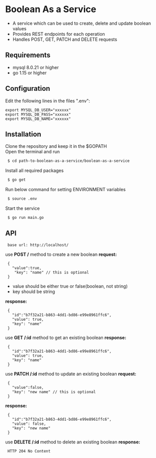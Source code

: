 # Boolean As a Service 
- A service which can be used to create, delete and update boolean values <br />
- Provides REST endpoints for each operation <br />
- Handles POST, GET, PATCH and DELETE requests <br />

## Requirements
- mysql 8.0.21 or higher
- go 1.15 or higher
## Configuration

Edit the following lines in the files ".env": <br />

```
export MYSQL_DB_USER="xxxxxx"     
export MYSQL_DB_PASS="xxxxxx"
export MYSQL_DB_NAME="xxxxxx"
```
## Installation
Clone the repository and keep it in the $GOPATH <br />
Open the terminal and run <br />
```sh
 $ cd path-to-boolean-as-a-service/boolean-as-a-service
```
Install all required packages <br />
```sh
 $ go get
```
Run below command for setting ENVIRONMENT variables
```sh
 $ source .env
```
Start the service
```sh
 $ go run main.go
```
## API
```
 base url: http://localhost/ 
```
use __POST /__ method to create a new boolean
__request:__
```
 {
   "value":true,
    "key": "name" // this is optional
 }
```
- value should be either true or false(boolean, not string) <br />
- key should be string <br />

__response:__
```
 {
   "id":"b7f32a21-b863-4dd1-bd86-e99e8961ffc6",
   "value": true,
   "key": "name"
 }
```


use __GET /:id__ method to get an existing boolean
__response:__
```
 {
   "id":"b7f32a21-b863-4dd1-bd86-e99e8961ffc6",
   "value": true,
   "key": "name"
 }
```
use __PATCH /:id__ method to update an existing boolean
__request:__
```
 {
   "value":false,
   "key": "new name" // this is optional
 }
```
__response:__
```
 {
   "id":"b7f32a21-b863-4dd1-bd86-e99e8961ffc6",
   "value": false,
   "key": "new name"
 }
```
use __DELETE /:id__ method to delete an existing boolean
__response:__
```
 HTTP 204 No Content
```
